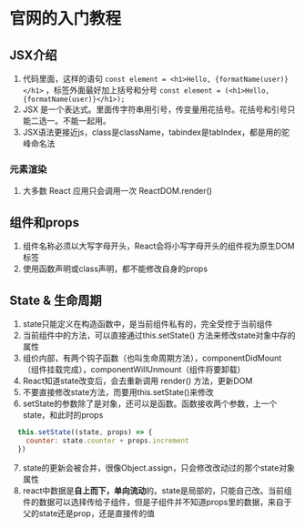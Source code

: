 # 官网的入门教程
## JSX介绍
1. 代码里面，这样的语句 
`const element = <h1>Hello, {formatName(user)}</h1>` ，标签外面最好加上括号和分号 `const element = (<h1>Hello, {formatName(user)}</h1>);`
2. JSX 是一个表达式。里面传字符串用引号，传变量用花括号。花括号和引号只能二选一。不能一起用。
3. JSX语法更接近js，class是className，tabindex是tabIndex，都是用的驼峰命名法

### 元素渲染
1. 大多数 React 应用只会调用一次 ReactDOM.render()

## 组件和props
1. 组件名称必须以大写字母开头，React会将小写字母开头的组件视为原生DOM标签
2. 使用函数声明或class声明，都不能修改自身的props

## State & 生命周期
1. state只能定义在构造函数中，是当前组件私有的，完全受控于当前组件
2. 当前组件中的方法，可以直接通过this.setState() 方法来修改state对象中存的属性
3. 组价内部，有两个钩子函数（也叫生命周期方法），componentDidMount（组件挂载完成），componentWillUnmount（组件将要卸载）
4. React知道state改变后，会去重新调用 render() 方法，更新DOM
5. 不要直接修改state方法，而要用this.setState()来修改
6. setState的参数除了是对象，还可以是函数。函数接收两个参数，上一个state，和此时的props
  ```javascript
    this.setState((state, props) => {
      counter: state.counter + props.increment
    })
  ```
7. state的更新会被合并，很像Object.assign，只会修改改动过的那个state对象属性
8. react中数据是**自上而下，单向流动**的。state是局部的，只能自己改。当前组件的数据可以选择传给子组件，但是子组件并不知道props里的数据，来自于父的state还是prop，还是直接传的值